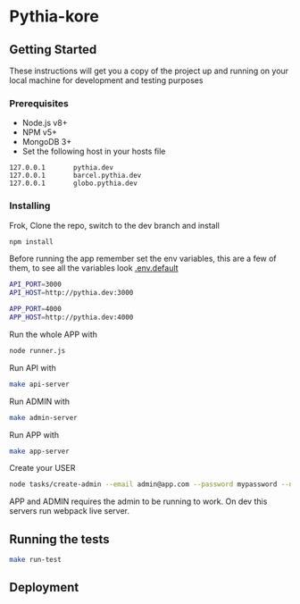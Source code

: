 # Pythia-kore

## Getting Started

These instructions will get you a copy of the project up and running on your local machine for development and testing purposes

### Prerequisites

* Node.js v8+
* NPM v5+
* MongoDB 3+
* Set the following host in your hosts file

```hosts
127.0.0.1       pythia.dev
127.0.0.1       barcel.pythia.dev
127.0.0.1       globo.pythia.dev
```

### Installing

Frok, Clone the repo, switch to the dev branch and install

```bash
npm install
```

Before running the app remember set the env variables, this are a few of them, to see  all the variables look [.env.default](.env.default)

```bash
API_PORT=3000
API_HOST=http://pythia.dev:3000

APP_PORT=4000
APP_HOST=http://pythia.dev:4000
```

Run the whole APP with

```bash
node runner.js
```

Run API with

```bash
make api-server
```

Run ADMIN with

```bash
make admin-server
```

Run APP with

```bash
make app-server
```

Create your USER

```bash
node tasks/create-admin --email admin@app.com --password mypassword --name admin
```

APP and ADMIN requires the admin to be running to work. On dev this servers run webpack live server.

## Running the tests

```bash
make run-test
```

## Deployment
